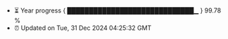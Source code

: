 - ⏳ Year progress { █████████████████████████████▁ } 99.78 %
- ⏰ Updated on Tue, 31 Dec 2024 04:25:32 GMT

